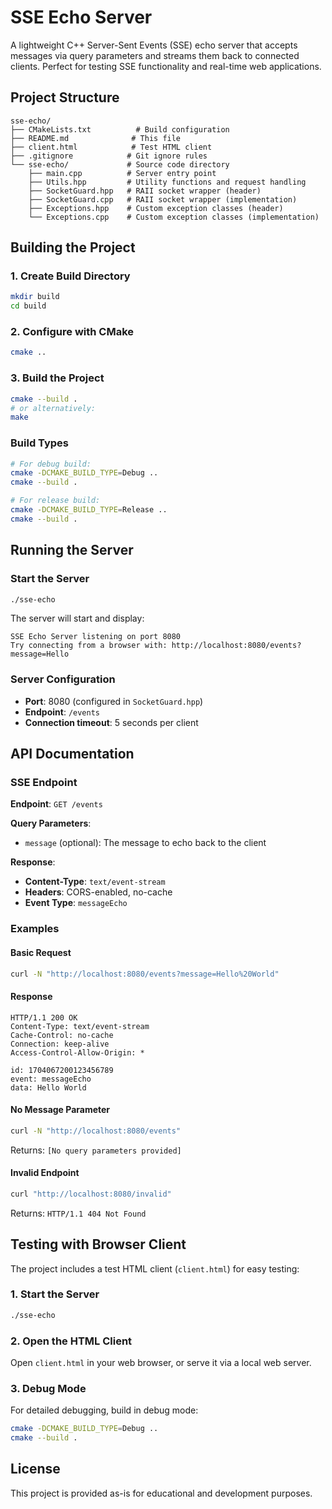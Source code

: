 # SSE Echo Server

A lightweight C++ Server-Sent Events (SSE) echo server that accepts messages via query parameters and streams them back to connected clients. Perfect for testing SSE functionality and real-time web applications.


## Project Structure

```
sse-echo/
├── CMakeLists.txt          # Build configuration
├── README.md              # This file
├── client.html            # Test HTML client
├── .gitignore            # Git ignore rules
└── sse-echo/             # Source code directory
    ├── main.cpp          # Server entry point
    ├── Utils.hpp         # Utility functions and request handling
    ├── SocketGuard.hpp   # RAII socket wrapper (header)
    ├── SocketGuard.cpp   # RAII socket wrapper (implementation)
    ├── Exceptions.hpp    # Custom exception classes (header)
    └── Exceptions.cpp    # Custom exception classes (implementation)
```

## Building the Project

### 1. Create Build Directory
```bash
mkdir build
cd build
```

### 2. Configure with CMake
```bash
cmake ..
```

### 3. Build the Project
```bash
cmake --build .
# or alternatively:
make
```

### Build Types

```bash
# For debug build:
cmake -DCMAKE_BUILD_TYPE=Debug ..
cmake --build .

# For release build:
cmake -DCMAKE_BUILD_TYPE=Release ..
cmake --build .
```

## Running the Server

### Start the Server

```bash
./sse-echo
```

The server will start and display:

```
SSE Echo Server listening on port 8080
Try connecting from a browser with: http://localhost:8080/events?message=Hello
```

### Server Configuration

- **Port**: 8080 (configured in `SocketGuard.hpp`)
- **Endpoint**: `/events`
- **Connection timeout**: 5 seconds per client

## API Documentation

### SSE Endpoint

**Endpoint**: `GET /events`

**Query Parameters**:
- `message` (optional): The message to echo back to the client

**Response**:
- **Content-Type**: `text/event-stream`
- **Headers**: CORS-enabled, no-cache
- **Event Type**: `messageEcho`

### Examples

#### Basic Request
```bash
curl -N "http://localhost:8080/events?message=Hello%20World"
```

#### Response
```
HTTP/1.1 200 OK
Content-Type: text/event-stream
Cache-Control: no-cache
Connection: keep-alive
Access-Control-Allow-Origin: *

id: 1704067200123456789
event: messageEcho
data: Hello World

```

#### No Message Parameter
```bash
curl -N "http://localhost:8080/events"
```
Returns: `[No query parameters provided]`

#### Invalid Endpoint
```bash
curl "http://localhost:8080/invalid"
```
Returns: `HTTP/1.1 404 Not Found`

## Testing with Browser Client

The project includes a test HTML client (`client.html`) for easy testing:

### 1. Start the Server
```bash
./sse-echo
```

### 2. Open the HTML Client
Open `client.html` in your web browser, or serve it via a local web server.


### 3. Debug Mode

For detailed debugging, build in debug mode:
```bash
cmake -DCMAKE_BUILD_TYPE=Debug ..
cmake --build .
```

## License
This project is provided as-is for educational and development purposes.
